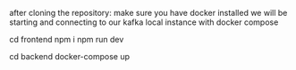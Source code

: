 after cloning the repository:
 make sure you have docker installed
 we will be starting and connecting to our kafka local instance with docker compose

 cd frontend
 npm i
 npm run dev


 cd backend
 docker-compose up